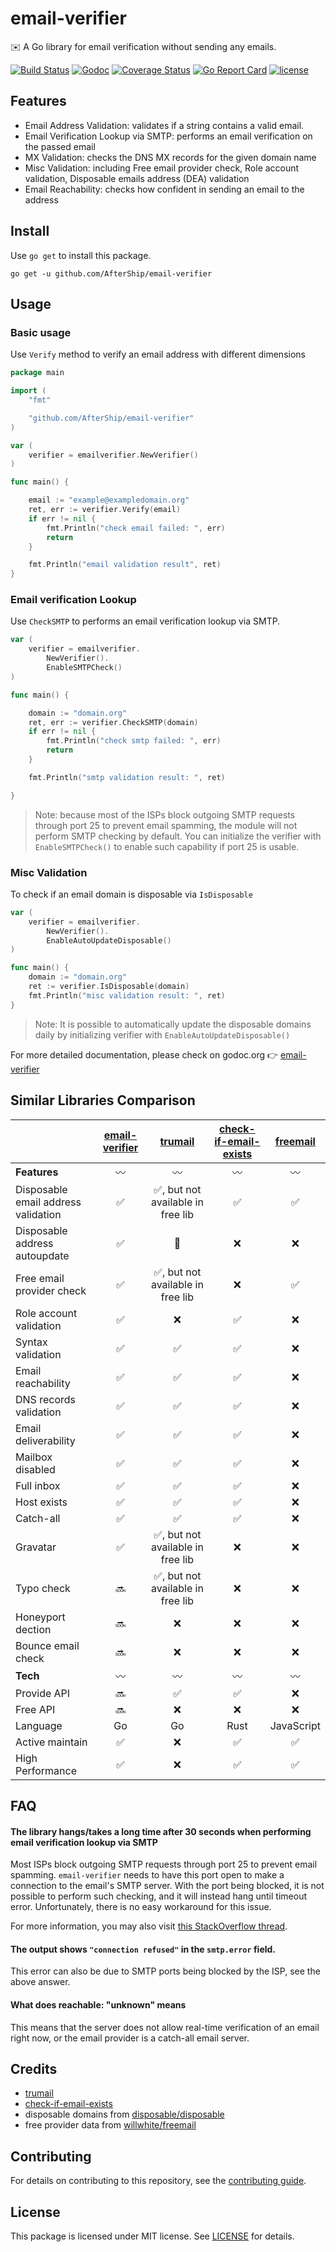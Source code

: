 # email-verifier

✉️ A Go library for email verification without sending any emails.

[![Build Status](https://github.com/AfterShip/email-verifier/workflows/CI%20Actions/badge.svg)](https://github.com/AfterShip/email-verifier/actions)
[![Godoc](http://img.shields.io/badge/godoc-reference-blue.svg?style=flat)](https://godoc.org/github.com/AfterShip/email-verifier)
[![Coverage Status](https://coveralls.io/repos/github/AfterShip/email-verifier/badge.svg?t=VTgVfL)](https://coveralls.io/github/AfterShip/email-verifier)
[![Go Report Card](https://goreportcard.com/badge/github.com/AfterShip/email-verifier)](https://goreportcard.com/report/github.com/AfterShip/email-verifier)
[![license](http://img.shields.io/badge/license-MIT-red.svg?style=flat)](https://github.com/AfterShip/email-verifier/blob/main/LICENSE)

## Features

- Email Address Validation: validates if a string contains a valid email.
- Email Verification Lookup via SMTP: performs an email verification on the passed email
- MX Validation: checks the DNS MX records for the given domain name
- Misc Validation: including Free email provider check, Role account validation, Disposable emails address (DEA) validation
- Email Reachability: checks how confident in sending an email to the address

## Install

Use `go get` to install this package.

```shell script
go get -u github.com/AfterShip/email-verifier
```

## Usage

### Basic usage

Use `Verify` method to verify an email address with different dimensions

```go
package main

import (
    "fmt"

    "github.com/AfterShip/email-verifier"
)

var (
    verifier = emailverifier.NewVerifier()
)

func main() {

    email := "example@exampledomain.org"
    ret, err := verifier.Verify(email)
    if err != nil {
        fmt.Println("check email failed: ", err)
        return
    }

    fmt.Println("email validation result", ret)
}
```

### Email verification Lookup

Use `CheckSMTP` to performs an email verification lookup via SMTP.

```go
var (
    verifier = emailverifier.
        NewVerifier().
        EnableSMTPCheck()
)

func main() {

    domain := "domain.org"
    ret, err := verifier.CheckSMTP(domain)
    if err != nil {
        fmt.Println("check smtp failed: ", err)
        return
    }

    fmt.Println("smtp validation result: ", ret)

}
```

> Note: because most of the ISPs block outgoing SMTP requests through port 25 to prevent email spamming, the module will not perform SMTP checking by default. You can initialize the verifier with  `EnableSMTPCheck()`  to enable such capability if port 25 is usable.

### Misc Validation

To check if an email domain is disposable via `IsDisposable`

```go
var (
    verifier = emailverifier.
        NewVerifier().
        EnableAutoUpdateDisposable()
)

func main() {
    domain := "domain.org"
    ret := verifier.IsDisposable(domain)
    fmt.Println("misc validation result: ", ret)
}
```

> Note: It is possible to automatically update the disposable domains daily by initializing verifier with `EnableAutoUpdateDisposable()`

For more detailed documentation, please check on godoc.org 👉 [email-verifier](https://godoc.org/github.com/AfterShip/email-verifier)

## Similar Libraries Comparison

|                                     | [email-verifier](https://github.com/AfterShip/email-verifier) | [trumail](https://github.com/trumail/trumail) | [check-if-email-exists](https://reacher.email/) | [freemail](https://github.com/willwhite/freemail) |
| ----------------------------------- | :----------------------------------------------------------: | :-------------------------------------------: | :---------------------------------------------: | :-----------------------------------------------: |
| **Features**                        |                              〰️                              |                      〰️                       |                       〰️                        |                        〰️                         |
| Disposable email address validation |                              ✅                               |       ✅, but not available in free lib        |                        ✅                        |                         ✅                         |
| Disposable address autoupdate       |                              ✅                               |                       🤔                       |                        ❌                        |                         ❌                         |
| Free email provider check           |                              ✅                               |       ✅, but not available in free lib        |                        ❌                        |                         ✅                         |
| Role account validation             |                              ✅                               |                       ❌                       |                        ✅                        |                         ❌                         |
| Syntax validation                   |                              ✅                               |                       ✅                       |                        ✅                        |                         ❌                         |
| Email reachability                  |                              ✅                               |                       ✅                       |                        ✅                        |                         ❌                         |
| DNS records validation              |                              ✅                               |                       ✅                       |                        ✅                        |                         ❌                         |
| Email deliverability                |                              ✅                               |                       ✅                       |                        ✅                        |                         ❌                         |
| Mailbox disabled                    |                              ✅                               |                       ✅                       |                        ✅                        |                         ❌                         |
| Full inbox                          |                              ✅                               |                       ✅                       |                        ✅                        |                         ❌                         |
| Host exists                         |                              ✅                               |                       ✅                       |                        ✅                        |                         ❌                         |
| Catch-all                           |                              ✅                               |                       ✅                       |                        ✅                        |                         ❌                         |
| Gravatar                            |                              ✅                               |       ✅, but not available in free lib        |                        ❌                        |                         ❌                         |
| Typo check                          |                              🔜                               |       ✅, but not available in free lib        |                        ❌                        |                         ❌                         |
| Honeyport dection                   |                              🔜                               |                       ❌                       |                        ❌                        |                         ❌                         |
| Bounce email check                  |                              🔜                               |                       ❌                       |                        ❌                        |                         ❌                         |
| **Tech**                            |                              〰️                              |                      〰️                       |                       〰️                        |                        〰️                         |
| Provide API                         |                              🔜                               |                       ✅                       |                        ✅                        |                         ❌                         |
| Free API                            |                              🔜                               |                       ❌                       |                        ❌                        |                         ❌                         |
| Language                            |                              Go                              |                      Go                       |                      Rust                       |                       JavaScript                        |
| Active maintain                     |                              ✅                               |                       ❌                       |                        ✅                        |                         ✅                         |
| High Performance                    |                              ✅                               |                       ❌                       |                        ✅                        |                         ✅                         |



## FAQ

#### The library hangs/takes a long time after 30 seconds when performing email verification lookup via SMTP

Most ISPs block outgoing SMTP requests through port 25 to prevent email spamming. `email-verifier` needs to have this port open to make a connection to the email's SMTP server. With the port being blocked, it is not possible to perform such checking, and it will instead hang until timeout error. Unfortunately, there is no easy workaround for this issue.

For more information, you may also visit [this StackOverflow thread](https://stackoverflow.com/questions/18139102/how-to-get-around-an-isp-block-on-port-25-for-smtp).

#### The output shows `"connection refused"` in the `smtp.error` field.

This error can also be due to SMTP ports being blocked by the ISP, see the above answer.

#### What does reachable: "unknown" means

This means that the server does not allow real-time verification of an email right now, or the email provider is a catch-all email server.

## Credits

- [trumail](https://github.com/trumail/trumail)
- [check-if-email-exists](https://github.com/amaurymartiny/check-if-email-exists)
- disposable domains from [disposable/disposable](https://github.com/disposable/disposable)
- free provider data from [willwhite/freemail](https://github.com/willwhite/freemail)

## Contributing

For details on contributing to this repository, see the [contributing guide](https://github.com/AfterShip/email-verifier/blob/main/CONTRIBUTING.md).

## License

This package is licensed under MIT license. See [LICENSE](https://github.com/AfterShip/email-verifier/blob/main/LICENSE) for details.
